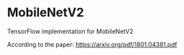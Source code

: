 # MobileNetV2
TensorFlow implementation for MobileNetV2

According to the paper: https://arxiv.org/pdf/1801.04381.pdf
